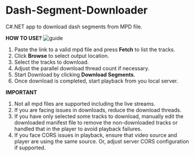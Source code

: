 # Dash-Segment-Downloader
C#.NET app to download dash segments from MPD file.

**HOW TO USE?**
![guide](https://user-images.githubusercontent.com/18112992/118232995-fa34b700-b4ae-11eb-8dfb-f35b44946c44.png)

1. Paste the link to a valid mpd file and press **Fetch** to list the tracks.
2. Click **Browse** to select output location.
3. Select the tracks to download.
4. Adjust the parallel download thread count if necessary.
5. Start Download by clicking **Download Segments**.
6. Once download is completed, start playback from you local server.


**IMPORTANT**
1. Not all mpd files are supported including the live streams.
2. If you are facing issues in downloads, reduce the download threads.
3. If you have only selected some tracks to download, manually edit the downloaded manifest file to remove the non-downloaded tracks or handled that in the player to avoid playback failures.
4. If you face CORS issues in playback, ensure that video source and player are using the same source. Or, adjust server CORS configuration if supported.


